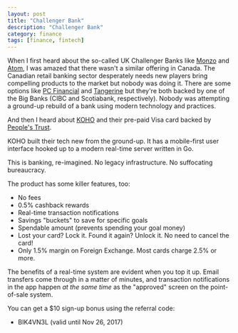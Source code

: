 ```yaml
---
layout: post
title: "Challenger Bank"
description: "Challenger Bank"
category: finance
tags: [finance, fintech]
---
```


When I first heard about the so-called UK Challenger Banks like [Monzo](https://monzo.com/) and [Atom](https://www.atombank.co.uk/), I was amazed that there wasn't a similar offering in Canada.  The Canadian retail banking sector desperately needs new players bring compelling products to the market but nobody was doing it. There are some options like [PC Financial](https://www.pcfinancial.ca/) and [Tangerine](http://tangerine.ca) but they're both backed by one of the Big Banks (CIBC and Scotiabank, respectively).  Nobody was attempting a ground-up rebuild of a bank using modern technology and practices.

And then I heard about [KOHO](https://www.koho.ca/) and their pre-paid Visa card backed by [People's Trust](http://www.peoplestrust.com/en/).

KOHO built their tech new from the ground-up. It has a mobile-first user interface hooked up to a modern real-time server written in Go.

This is banking, re-imagined. No legacy infrastructure. No suffocating bureaucracy.

The product has some killer features, too:

- No fees
- 0.5% cashback rewards
- Real-time transaction notifications
- Savings "buckets" to save for specific goals
- Spendable amount (prevents spending your goal money)
- Lost your card? Lock it. Found it again? Unlock it. No need to cancel the card!
- Only 1.5% margin on Foreign Exchange. Most cards charge 2.5% or more.

The benefits of a real-time system are evident when you top it up. Email transfers come through in a matter of minutes, and transaction notifications in the app happen _at the same time_ as the "approved" screen on the point-of-sale system.

You can get a $10 sign-up bonus using the referral code:

- BIK4VN3L (valid until Nov 26, 2017)
